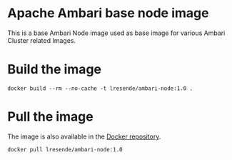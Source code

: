 # Apache Ambari base node image

This is a base Ambari Node image used as base image for various Ambari Cluster related Images.

# Build the image

```
docker build --rm --no-cache -t lresende/ambari-node:1.0 .
```
# Pull the image

The image is also available in the [Docker repository](https://registry.hub.docker.com/u/lresende/ambari-node/).

```
docker pull lresende/ambari-node:1.0
```
